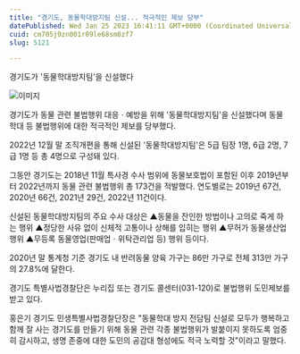 ```yaml
---
title: "경기도, 동물학대방지팀 신설... 적극적인 제보 당부"
datePublished: Wed Jan 25 2023 16:41:11 GMT+0000 (Coordinated Universal Time)
cuid: cm705j9zn001r09le68sm8zf7
slug: 5121

---
```



경기도가 '동물학대방지팀'을 신설했다

![이미지](https://cdn.hashnode.com/res/hashnode/image/upload/v1739258382532/b08cdc46-05c5-4ced-becd-9c0c4d2d22d9.png)

경기도가 동물 관련 불법행위 대응ㆍ예방을 위해 '동물학대방지팀'을 신설했다며 동물 학대 등 불법행위에 대한 적극적인 제보를 당부했다.

2022년 12월 말 조직개편을 통해 신설된 '동물학대방지팀'은 5급 팀장 1명, 6급 2명, 7급 1명 등 총 4명으로 구성돼 있다.

그동안 경기도는 2018년 11월 특사경 수사 범위에 동물보호법이 포함된 이후 2019년부터 2022년까지 동물 관련 불법행위 총 173건을 적발했다. 연도별로는 2019년 67건, 2020년 66건, 2021년 29건, 2022년 11건이다.

신설된 동물학대방지팀의 주요 수사 대상은 ▲동물을 잔인한 방법이나 고의로 죽게 하는 행위 ▲정당한 사유 없이 신체적 고통이나 상해를 입히는 행위 ▲무허가 동물생산업 행위 ▲무등록 동물영업(판매업ㆍ위탁관리업 등) 행위 등이다.

2020년 말 통계청 기준 경기도 내 반려동물 양육 가구는 86만 가구로 전체 313만 가구의 27.8%에 달한다.

경기도 특별사법경찰단은 누리집 또는 경기도 콜센터(031-120)로 불법행위 도민제보를 받고 있다.

홍은기 경기도 민생특별사법경찰단장은 "동물학대 방지 전담팀 신설로 모두가 행복하고 함께 잘 사는 경기도를 만들기 위해 동물 관련 각종 불법행위가 발붙이지 못하도록 엄중히 감시하고, 생명 존중에 대한 도민의 공감대 형성에도 적극 노력할 것"이라고 말했다.